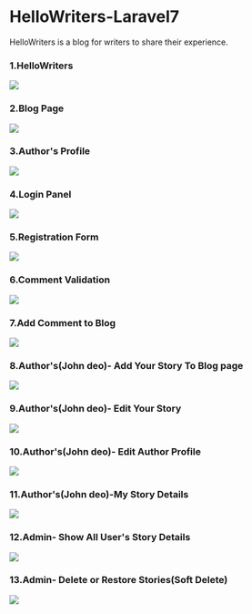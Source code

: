 # HelloWriters-Laravel7
HelloWriters is a blog for writers to share their experience.

### 1.HelloWriters
![](screenshots/helloWriters-blog.png)

### 2.Blog Page
![](screenshots/blog.png)

### 3.Author's Profile
![](screenshots/author-profile.png)

### 4.Login Panel
![](screenshots/login.png)

### 5.Registration Form
![](screenshots/Registration.png)

### 6.Comment Validation
![](screenshots/comment_validation.png)

### 7.Add Comment to Blog
![](screenshots/comment.png)


### 8.Author's(John deo)- Add Your Story To Blog page
![](screenshots/addStory.png)

### 9.Author's(John deo)- Edit Your Story
![](screenshots/editStory.png)

### 10.Author's(John deo)- Edit Author Profile
![](screenshots/editProfile.png)

### 11.Author's(John deo)-My Story Details
![](screenshots/myStory.png)

### 12.Admin- Show All User's Story Details
![](screenshots/admin-showAllUser.png)

### 13.Admin- Delete or Restore Stories(Soft Delete)
![](screenshots/admin-deleted_stories.png)
